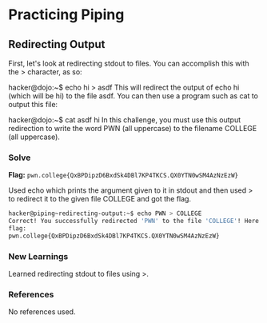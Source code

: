 # Practicing Piping

## Redirecting Output
First, let's look at redirecting stdout to files. You can accomplish this with the > character, as so:

hacker@dojo:~$ echo hi > asdf
This will redirect the output of echo hi (which will be hi) to the file asdf. You can then use a program such as cat to output this file:

hacker@dojo:~$ cat asdf
hi
In this challenge, you must use this output redirection to write the word PWN (all uppercase) to the filename COLLEGE (all uppercase).

### Solve
**Flag:** `pwn.college{QxBPDipzD6BxdSk4DBl7KP4TKCS.QX0YTN0wSM4AzNzEzW}`

Used echo which prints the argument given to it in stdout and then used > to redirect it to the given file COLLEGE and got the flag.

```bash
hacker@piping~redirecting-output:~$ echo PWN > COLLEGE
Correct! You successfully redirected 'PWN' to the file 'COLLEGE'! Here is your
flag:
pwn.college{QxBPDipzD6BxdSk4DBl7KP4TKCS.QX0YTN0wSM4AzNzEzW}
```

### New Learnings
Learned redirecting stdout to files using >.

### References 
No references used.
